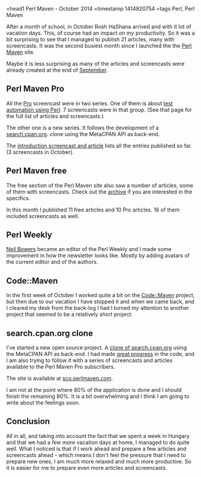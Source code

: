 =head1 Perl Maven - October 2014
=timestamp 1414920754
=tags Perl, Perl Maven



After a month of school, in October Rosh HaShana arrived and with it lot of vacation days.
This, of course had an impact on my productivity.  So it was a bit surprising to see that I managed to
publish 21 articles, many with screencasts.
It was the second busiest month since I launched the the <a href="http://perlmaven.com/">Perl Maven</a> site.

Maybe it is less surprising as many of the articles and screencasts were already created at the end of
<a href="/perl-maven-september-2014.html">September</a>.



<h2>Perl Maven Pro</h2>

All the <a href="http://perlmaven.com/pro">Pro</a> screencast were in two series. One of them
is about <a href="http://perlmaven.com/testing">test automation using Perl</a>. 7 screencasts
were in that group. (See that page for the full list of articles and screencasts.)

The other one is a new series. It follows the development of a <a href="http://search.cpan.org/">search.cpan.org</a>.
clone using the MetaCPAN API as back-end.

The  <a href="http://perlmaven.com/search-cpan-org">introduction screencast and article</a> lists
all the entries published so far. (3 screencasts in October).


<h2>Perl Maven free</h2>

The free section of the Perl Maven site also saw a number of articles, some of them with screencasts.
Check out the <a href="http://perlmaven.com/archive">archive</a> if you are interested in the specifics.

In this month I published 11 free articles and 10 Pro articles. 16 of them included screencasts as well.

<h2>Perl Weekly</h2>

<a href="http://neilb.org/">Neil Bowers</a> became an editor of the Perl Weekly and I made some improvement
in how the newsletter looks like. Mostly by adding avatars of the current editor and of the authors.

<h2>Code::Maven</h2>

In the first week of October I worked quite a bit on the <a href="http://code-maven.com/">Code::Maven</a> project, but then
due to our vacation I have stopped it and when we came back, and I cleared my desk from the back-log I had I turned my attention
to another project that seemed to be a relatively short project.

<h2>search.cpan.org clone</h2>

I've started a new open source project.
A <a href="http://perlmaven.com/search-cpan-org">clone of search.cpan.org</a> using
the MetaCPAN API as back-end. I had made <a href="http://blogs.perl.org/users/gabor_szabo/2014/10/sco-cloning-project---progress-report.html">great progress</a>
in the code, and I am also trying to follow it with a series of screencasts and articles available to the Perl Maven Pro subscribers.

The site is available at <a href="http://sco.perlmaven.com/">sco.perlmaven.com</a>.


I am not at the point where 80% of the application is done and I should finish the remaining 80%.
It is a bit overwhelming and I think I am going to write about the feelings soon.

<h2>Conclusion</h2>

All in all, and taking into account the fact that we spent a week in Hungary and that we had a few more vacation days at home,
I managed to do quite well.
What I noticed is that if I work ahead and prepare a few articles and screencasts ahead - which means I don't feel the pressure that I need
to prepare new ones, I am much more relaxed and much more productive. So it is easier for me to prepare even more articles and screencasts.


